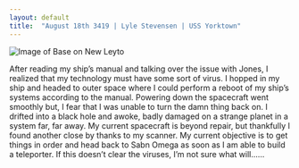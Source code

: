 ```yaml
---
layout: default
title:  "August 18th 3419 | Lyle Stevensen | USS Yorktown"
---
```


![Image of Base on New Leyto](https://nms-seventh-fleet.github.io/images/stevensen_3419-08-18_001.jpg)

<p>After reading my ship’s manual and talking over the issue with Jones, I realized that my technology must have some sort of virus. I hopped in my ship and headed to outer space where I could perform a reboot of my ship’s systems according to the manual. Powering down the spacecraft went smoothly but, I fear that I was unable to turn the damn thing back on. I drifted into a black hole and awoke, badly damaged on a strange planet in a system far, far away. My current spacecraft is beyond repair, but thankfully I found another close by thanks to my scanner. My current objective is to get things in order and head back to Sabn Omega as soon as I am able to build a teleporter. If this doesn’t clear the viruses, I’m not sure what will......</p>

<!--more-->



